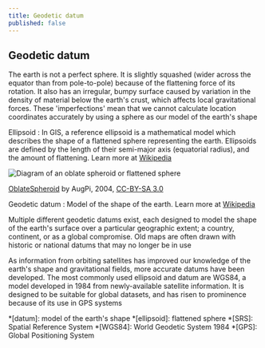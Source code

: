```yaml
---
title: Geodetic datum
published: false
---
```


## Geodetic datum

The earth is not a perfect sphere.  It is slightly squashed (wider across the equator than from pole-to-pole) because of the flattening force of its rotation.  It also has an irregular, bumpy surface caused by variation in the density of material below the earth's crust, which affects local gravitational forces.  These 'imperfections' mean that we cannot calculate location coordinates accurately by using a sphere as our model of the earth's shape

Ellipsoid
: In GIS, a reference ellipsoid is a mathematical model which describes the shape of a flattened sphere representing the earth.  Ellipsoids are defined by the length of their semi-major axis (equatorial radius), and the amount of flattening.  Learn more at [Wikipedia](https://en.wikipedia.org/wiki/Reference_ellipsoid)

<img src="{{site.baseurl}}/src/img/OblateSpheroid.png" alt="Diagram of an oblate spheroid or flattened sphere">

[OblateSpheroid](https://commons.wikimedia.org/wiki/File:OblateSpheroid.PNG) by AugPi, 2004, [CC-BY-SA 3.0](https://creativecommons.org/licenses/by-sa/3.0/deed.en) 



Geodetic datum
: Model of the shape of the earth.  Learn more at [Wikipedia](https://en.wikipedia.org/wiki/Geodetic_datum)

Multiple different geodetic datums exist, each designed to model the shape of the earth's surface over a particular geographic extent; a country, continent, or as a global compromise.  Old maps are often drawn with historic or national datums that may no longer be in use 

As information from orbiting satellites has improved our knowledge of the earth's shape and gravitational fields, more accurate datums have been developed.  The most commonly used ellipsoid and datum are WGS84, a model developed in 1984 from newly-available satellite information.  It is designed to be suitable for global datasets, and has risen to prominence because of its use in GPS systems 




*[datum]: model of the earth's shape
*[ellipsoid]: flattened sphere
*[SRS]: Spatial Reference System
*[WGS84]: World Geodetic System 1984
*[GPS]: Global Positioning System

